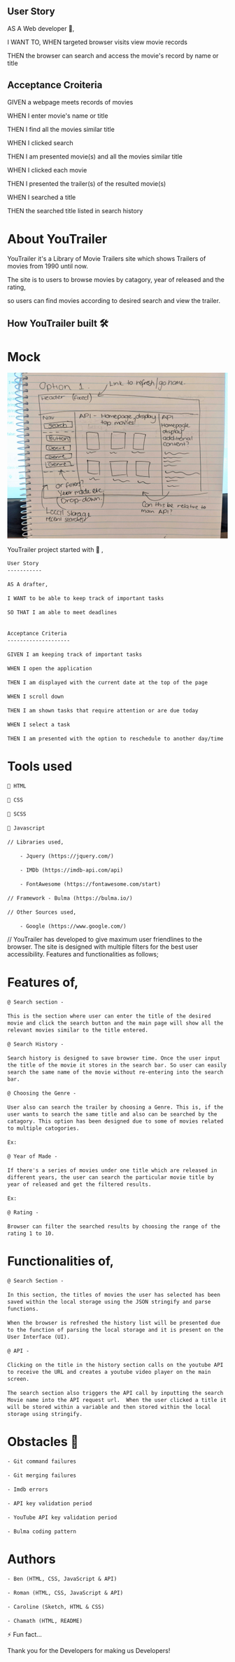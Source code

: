 
## User Story

AS A Web developer 🚀, 

I WANT TO, WHEN targeted browser visits view movie records

THEN the browser can search and access the movie's record by name or title


## Acceptance Croiteria

GIVEN a webpage meets records of movies

WHEN I enter movie's name or title

THEN I find all the movies similar title

WHEN I clicked search

THEN I am presented movie(s) and all the movies similar title

WHEN I clicked each movie

THEN I presented the trailer(s) of the resulted movie(s)

WHEN I searched a title 

THEN the searched title listed in search history


# About YouTrailer

YouTrailer it's a Library of Movie Trailers site which shows Trailers of movies from 1990 until now. 

The site is to users to browse movies by catagory, year of released and the rating, 

so users can find movies according to desired search and view the trailer.


## How YouTrailer built 🛠 

# Mock

  ![sketch](./images/PXL_20220714_090411275.jpg) 


  YouTrailer project started with  🚀 ,
    
    User Story
    -----------

    AS A drafter,

    I WANT to be able to keep track of important tasks

    SO THAT I am able to meet deadlines


    Acceptance Criteria
    --------------------

    GIVEN I am keeping track of important tasks

    WHEN I open the application

    THEN I am displayed with the current date at the top of the page

    WHEN I scroll down

    THEN I am shown tasks that require attention or are due today

    WHEN I select a task

    THEN I am presented with the option to reschedule to another day/time


# Tools used
   
    🔗 HTML
    
    🔗 CSS 

    🔗 SCSS
    
    🔗 Javascript

    // Libraries used,

        - Jquery (https://jquery.com/)

        - IMDb (https://imdb-api.com/api)

        - FontAwesome (https://fontawesome.com/start)

    // Framework - Bulma (https://bulma.io/)

    // Other Sources used,

        - Google (https://www.google.com/)


// YouTrailer has developed to give maximum user friendlines to the browser. The site is designed with multiple filters for the best user accessibility. Features and functionalities as follows;


# Features of,

    @ Search section -  

    This is the section where user can enter the title of the desired movie and click the search button and the main page will show all the relevant movies similar to the title entered.  

    @ Search History - 

    Search history is designed to save browser time. Once the user input the title of the movie it stores in the search bar. So user can easily search the same name of the movie without re-entering into the search bar.  

    @ Choosing the Genre -

    User also can search the trailer by choosing a Genre. This is, if the user wants to search the same title and also can be searched by the catagory. This option has been designed due to some of movies related to multiple catogories.

    Ex:

    @ Year of Made -

    If there's a series of movies under one title which are released in different years, the user can search the particular movie title by year of released and get the filtered results.

    Ex:

    @ Rating -

    Browser can filter the searched results by choosing the range of the rating 1 to 10.


# Functionalities of,

    @ Search Section -
 
    In this section, the titles of movies the user has selected has been saved within the local storage using the JSON stringify and parse functions. 

    When the browser is refreshed the history list will be presented due to the function of parsing the local storage and it is present on the User Interface (UI). 

    @ API -
    
    Clicking on the title in the history section calls on the youtube API to receive the URL and creates a youtube video player on the main screen.
   
    The search section also triggers the API call by inputting the search Movie name into the API request url.  When the user clicked a title it will be stored within a variable and then stored within the local storage using stringify. 



# Obstacles 🤔

    - Git command failures

    - Git merging failures

    - Imdb errors

    - API key validation period

    - YouTube API key validation period

    - Bulma coding pattern
    

# Authors

    - Ben (HTML, CSS, JavaScript & API)

    - Roman (HTML, CSS, JavaScript & API)

    - Caroline (Sketch, HTML & CSS)

    - Chamath (HTML, README) 

    
⚡️ Fun fact...

Thank you for the Developers for making us Developers!
